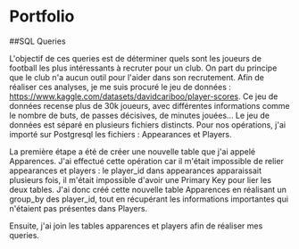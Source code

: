 # Portfolio

##SQL Queries

L'objectif de ces queries est de déterminer quels sont les joueurs de football les plus intéressants à recruter pour un club. On part du principe que le club n'a aucun outil pour l'aider dans son recrutement. Afin de réaliser ces analyses, je me suis procuré le jeu de données : https://www.kaggle.com/datasets/davidcariboo/player-scores. Ce jeu de données recense plus de 30k joueurs, avec différentes informations comme le nombre de buts, de passes décisives, de minutes jouées... Le jeu de données est séparé en plusieurs fichiers distincts. Pour nos opérations, j'ai importé sur Postgresql les fichiers : Appearances et Players.

La première étape a été de créer une nouvelle table que j'ai appelé Apparences. J'ai effectué cette opération car il m'était impossible de relier appearances et players : le player_id dans appearances apparaissait plusieurs fois, il m'était impossible d'avoir une Primary Key pour lier les deux tables. J'ai donc créé cette nouvelle table Apparences en réalisant un group_by des player_id, tout en récupérant les informations importantes qui n'étaient pas présentes dans Players.

Ensuite, j'ai join les tables apparences et players afin de réaliser mes queries.
